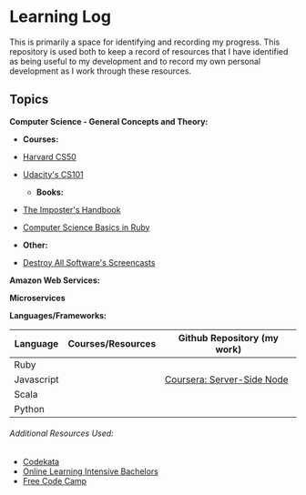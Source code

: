 # Learning Log

This is primarily a space for identifying and recording my progress. This repository is used both to keep a record of resources that I have identified as being useful to my development and to record my own personal development as I work through these resources.

## Topics

**Computer Science - General Concepts and Theory:**

  - **Courses:**
- [Harvard CS50](https://github.com/AnnaHollandSmith/harvard_CS50)
- [Udacity's CS101](https://www.udacity.com/course/intro-to-computer-science--cs101)

  - **Books:**
- [The Imposter's Handbook](https://bigmachine.io/products/the-imposters-handbook/)
- [Computer Science Basics in Ruby](./resources/CS.pdf)

 - **Other:**
- [Destroy All Software's Screencasts](https://www.destroyallsoftware.com/screencasts)

**Amazon Web Services:**

**Microservices**

**Languages/Frameworks:**

Language | Courses/Resources | Github Repository (my work)
--- | --- | ---
Ruby |  |  
Javascript | | [Coursera: Server-Side Node](https://github.com/AnnaHollandSmith/coursera_serverside_node)
Scala | |
Python | |



###### Additional Resources Used:

 - [Codekata](http://codekata.com/)<br>
 - [Online Learning Intensive Bachelors](http://blog.agupieware.com/2014/06/online-learning-intensive-bachelors.html)
 - [Free Code Camp](https://www.freecodecamp.com/)
